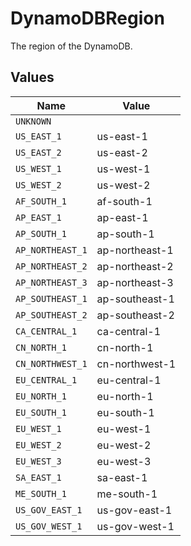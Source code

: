 # DynamoDBRegion

The region of the DynamoDB.


## Values

| Name             | Value            |
| ---------------- | ---------------- |
| `UNKNOWN`        |                  |
| `US_EAST_1`      | us-east-1        |
| `US_EAST_2`      | us-east-2        |
| `US_WEST_1`      | us-west-1        |
| `US_WEST_2`      | us-west-2        |
| `AF_SOUTH_1`     | af-south-1       |
| `AP_EAST_1`      | ap-east-1        |
| `AP_SOUTH_1`     | ap-south-1       |
| `AP_NORTHEAST_1` | ap-northeast-1   |
| `AP_NORTHEAST_2` | ap-northeast-2   |
| `AP_NORTHEAST_3` | ap-northeast-3   |
| `AP_SOUTHEAST_1` | ap-southeast-1   |
| `AP_SOUTHEAST_2` | ap-southeast-2   |
| `CA_CENTRAL_1`   | ca-central-1     |
| `CN_NORTH_1`     | cn-north-1       |
| `CN_NORTHWEST_1` | cn-northwest-1   |
| `EU_CENTRAL_1`   | eu-central-1     |
| `EU_NORTH_1`     | eu-north-1       |
| `EU_SOUTH_1`     | eu-south-1       |
| `EU_WEST_1`      | eu-west-1        |
| `EU_WEST_2`      | eu-west-2        |
| `EU_WEST_3`      | eu-west-3        |
| `SA_EAST_1`      | sa-east-1        |
| `ME_SOUTH_1`     | me-south-1       |
| `US_GOV_EAST_1`  | us-gov-east-1    |
| `US_GOV_WEST_1`  | us-gov-west-1    |